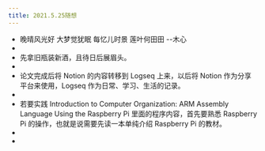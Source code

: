 ```yaml
---
title: 2021.5.25随想
---
```


- 晚晴风光好 大梦觉犹眠 每忆儿时景 莲叶何田田 --木心
-
- 先拿旧瓶装新酒，且待日后展眉头。
-
- 论文完成后将 Notion 的内容转移到 Logseq 上来，以后将 Notion 作为分享平台来使用，Logseq 作为日常、学习、生活的记录。
-
- 若要实践 Introduction to Computer Organization: ARM Assembly Language Using the Raspberry Pi 里面的程序内容，首先要熟悉 Raspberry Pi 的操作，也就是说需要先读一本单纯介绍 Raspberry Pi 的教材。
-
-